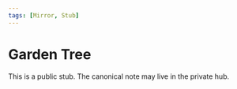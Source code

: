 ```yaml
---
tags: [Mirror, Stub]
---
```

# Garden Tree

This is a public stub. The canonical note may live in the private hub.